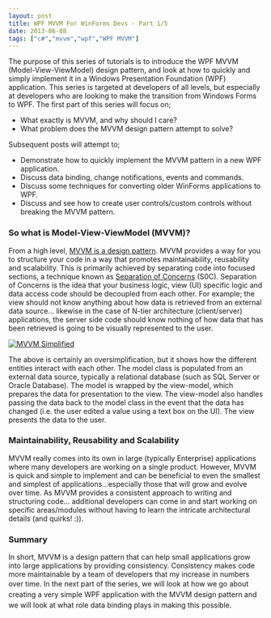 ```yaml
---
layout: post
title: WPF MVVM For WinForms Devs - Part 1/5
date: 2013-06-08
tags: ["c#","mvvm","wpf","WPF MVVM"]
---
```


The purpose of this series of tutorials is to introduce the WPF MVVM (Model-View-ViewModel) design pattern, and look at how to quickly and simply implement it in a Windows Presentation Foundation (WPF) application.  This series is targeted at developers of all levels, but especially at developers who are looking to make the transition from Windows Forms to WPF. The first part of this series will focus on;

*   What exactly is MVVM, and why should I care?
*   What problem does the MVVM design pattern attempt to solve?

Subsequent posts will attempt to;

*   Demonstrate how to quickly implement the MVVM pattern in a new WPF application.
*   Discuss data binding, change notifications, events and commands.
*   Discuss some techniques for converting older WinForms applications to WPF.
*   Discuss and see how to create user controls/custom controls without breaking the MVVM pattern.

### **So what is Model-View-ViewModel (MVVM)?**

From a high level, [MVVM is a design pattern](http://en.wikipedia.org/wiki/MVVM "Model-View-ViewModel").  MVVM provides a way for you to structure your code in a way that promotes maintainability, reusability and scalability.  This is primarily achieved by separating code into focused sections, a technique known as [Separation of Concerns](http://en.wikipedia.org/wiki/Separation_of_concerns "Separation of Concerns") (S0C). Separation of Concerns is the idea that your business logic, view (UI) specific logic and data access code should be decoupled from each other.  For example; the view should not know anything about how data is retrieved from an external data source... likewise in the case of N-tier architecture (client/server) applications, the server side code should know nothing of how data that has been retrieved is going to be visually represented to the user.

[![MVVM Simplified](https://developerhandbook.com/wp-content/uploads/2013/05/mvvm-simplification1.jpg)](mvvm-simplification1.jpg)

The above is certainly an oversimplification, but it shows how the different entities interact with each other.  The model class is populated from an external data source, typically a relational database (such as SQL Server or Oracle Database).  The model is wrapped by the view-model, which prepares the data for presentation to the view.  The view-model also handles passing the data back to the model class in the event that the data has changed (i.e. the user edited a value using a text box on the UI).  The view presents the data to the user.

### **Maintainability, Reusability and Scalability**

MVVM really comes into its own in large (typically Enterprise) applications where many developers are working on a single product.  However, MVVM is quick and simple to implement and can be beneficial to even the smallest and simplest of applications...especially those that will grow and evolve over time. As MVVM provides a consistent approach to writing and structuring code... additional developers can come in and start working on specific areas/modules without having to learn the intricate architectural details (and quirks! :)).

### **Summary**

In short, MVVM is a design pattern that can help small applications grow into large applications by providing consistency.  Consistency makes code more maintainable by a team of developers that my increase in numbers over time. <span style="line-height: 1.5;">In the next part of the series, we will look at how we go about creating a very simple WPF application with the MVVM design pattern and we will look at what role data binding plays in making this possible.</span>